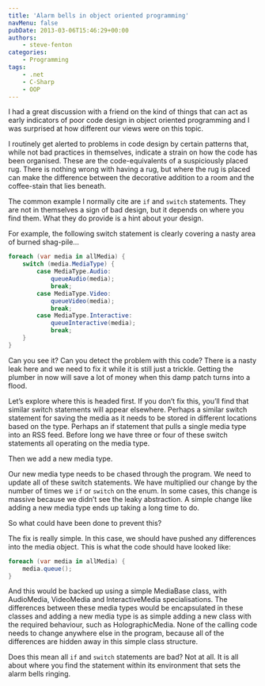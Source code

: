 ```yaml
---
title: 'Alarm bells in object oriented programming'
navMenu: false
pubDate: 2013-03-06T15:46:29+00:00
authors:
    - steve-fenton
categories:
    - Programming
tags:
    - .net
    - C-Sharp
    - OOP
---
```


I had a great discussion with a friend on the kind of things that can act as early indicators of poor code design in object oriented programming and I was surprised at how different our views were on this topic.

I routinely get alerted to problems in code design by certain patterns that, while not bad practices in themselves, indicate a strain on how the code has been organised. These are the code-equivalents of a suspiciously placed rug. There is nothing wrong with having a rug, but where the rug is placed can make the difference between the decorative addition to a room and the coffee-stain that lies beneath.

The common example I normally cite are `if` and `switch` statements. They are not in themselves a sign of bad design, but it depends on where you find them. What they do provide is a hint about your design.

For example, the following switch statement is clearly covering a nasty area of burned shag-pile…

```csharp
foreach (var media in allMedia) {
    switch (media.MediaType) {
        case MediaType.Audio:
            queueAudio(media);
            break;
        case MediaType.Video:
            queueVideo(media);
            break;
        case MediaType.Interactive:
            queueInteractive(media);
            break;
    }
}
```

Can you see it? Can you detect the problem with this code? There is a nasty leak here and we need to fix it while it is still just a trickle. Getting the plumber in now will save a lot of money when this damp patch turns into a flood.

Let’s explore where this is headed first. If you don’t fix this, you’ll find that similar switch statements will appear elsewhere. Perhaps a similar switch statement for saving the media as it needs to be stored in different locations based on the type. Perhaps an if statement that pulls a single media type into an RSS feed. Before long we have three or four of these switch statements all operating on the media type.

Then we add a new media type.

Our new media type needs to be chased through the program. We need to update all of these switch statements. We have multiplied our change by the number of times we `if` or `switch` on the enum. In some cases, this change is massive because we didn’t see the leaky abstraction. A simple change like adding a new media type ends up taking a long time to do.

So what could have been done to prevent this?

The fix is really simple. In this case, we should have pushed any differences into the media object. This is what the code should have looked like:

```csharp
foreach (var media in allMedia) {
    media.queue();
}
```

And this would be backed up using a simple MediaBase class, with AudioMedia, VideoMedia and InteractiveMedia specialisations. The differences between these media types would be encapsulated in these classes and adding a new media type is as simple adding a new class with the required behaviour, such as HolographicMedia. None of the calling code needs to change anywhere else in the program, because all of the differences are hidden away in this simple class structure.

Does this mean all `if` and `switch` statements are bad? Not at all. It is all about where you find the statement within its environment that sets the alarm bells ringing.